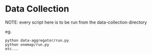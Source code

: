 # Data Collection 

NOTE: every script here is to be run from the data-collection directory 

eg.
```
python data-aggregator/run.py
python onemap/run.py
etc...
```
